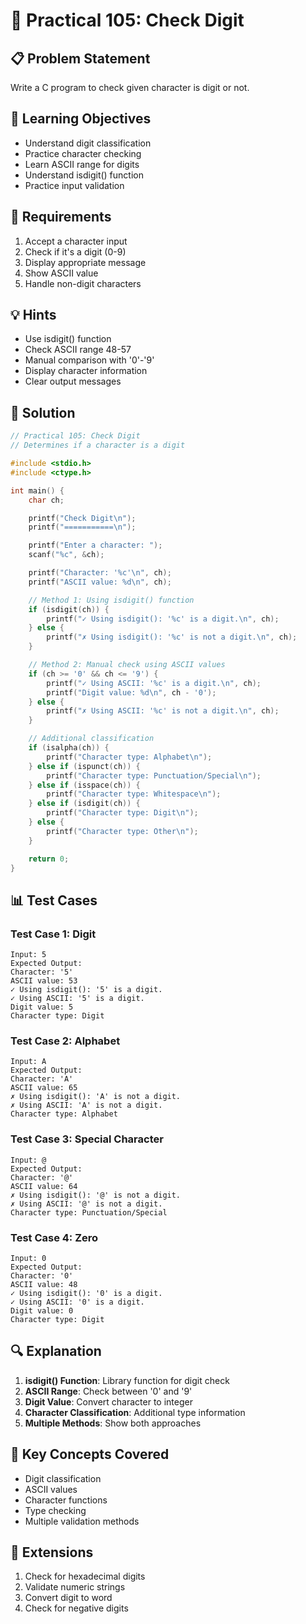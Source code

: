 # 🎯 Practical 105: Check Digit

## 📋 Problem Statement

Write a C program to check given character is digit or not.

## 🎯 Learning Objectives

- Understand digit classification
- Practice character checking
- Learn ASCII range for digits
- Understand isdigit() function
- Practice input validation

## 📝 Requirements

1. Accept a character input
2. Check if it's a digit (0-9)
3. Display appropriate message
4. Show ASCII value
5. Handle non-digit characters

## 💡 Hints

- Use isdigit() function
- Check ASCII range 48-57
- Manual comparison with '0'-'9'
- Display character information
- Clear output messages

## 🔧 Solution

```c
// Practical 105: Check Digit
// Determines if a character is a digit

#include <stdio.h>
#include <ctype.h>

int main() {
    char ch;

    printf("Check Digit\n");
    printf("===========\n");

    printf("Enter a character: ");
    scanf("%c", &ch);

    printf("Character: '%c'\n", ch);
    printf("ASCII value: %d\n", ch);

    // Method 1: Using isdigit() function
    if (isdigit(ch)) {
        printf("✓ Using isdigit(): '%c' is a digit.\n", ch);
    } else {
        printf("✗ Using isdigit(): '%c' is not a digit.\n", ch);
    }

    // Method 2: Manual check using ASCII values
    if (ch >= '0' && ch <= '9') {
        printf("✓ Using ASCII: '%c' is a digit.\n", ch);
        printf("Digit value: %d\n", ch - '0');
    } else {
        printf("✗ Using ASCII: '%c' is not a digit.\n", ch);
    }

    // Additional classification
    if (isalpha(ch)) {
        printf("Character type: Alphabet\n");
    } else if (ispunct(ch)) {
        printf("Character type: Punctuation/Special\n");
    } else if (isspace(ch)) {
        printf("Character type: Whitespace\n");
    } else if (isdigit(ch)) {
        printf("Character type: Digit\n");
    } else {
        printf("Character type: Other\n");
    }

    return 0;
}
```

## 📊 Test Cases

### Test Case 1: Digit
```
Input: 5
Expected Output:
Character: '5'
ASCII value: 53
✓ Using isdigit(): '5' is a digit.
✓ Using ASCII: '5' is a digit.
Digit value: 5
Character type: Digit
```

### Test Case 2: Alphabet
```
Input: A
Expected Output:
Character: 'A'
ASCII value: 65
✗ Using isdigit(): 'A' is not a digit.
✗ Using ASCII: 'A' is not a digit.
Character type: Alphabet
```

### Test Case 3: Special Character
```
Input: @
Expected Output:
Character: '@'
ASCII value: 64
✗ Using isdigit(): '@' is not a digit.
✗ Using ASCII: '@' is not a digit.
Character type: Punctuation/Special
```

### Test Case 4: Zero
```
Input: 0
Expected Output:
Character: '0'
ASCII value: 48
✓ Using isdigit(): '0' is a digit.
✓ Using ASCII: '0' is a digit.
Digit value: 0
Character type: Digit
```

## 🔍 Explanation

1. **isdigit() Function**: Library function for digit check
2. **ASCII Range**: Check between '0' and '9'
3. **Digit Value**: Convert character to integer
4. **Character Classification**: Additional type information
5. **Multiple Methods**: Show both approaches

## 🎯 Key Concepts Covered

- Digit classification
- ASCII values
- Character functions
- Type checking
- Multiple validation methods

## 🚀 Extensions

1. Check for hexadecimal digits
2. Validate numeric strings
3. Convert digit to word
4. Check for negative digits